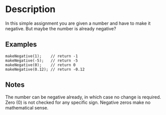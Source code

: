 # Description

In this simple assignment you are given a number and have to make it negative. But maybe the number is already negative?

## Examples

```
makeNegative(1);    // return -1
makeNegative(-5);   // return -5
makeNegative(0);    // return 0
makeNegative(0.12); // return -0.12
```

## Notes

The number can be negative already, in which case no change is required.
Zero (0) is not checked for any specific sign. Negative zeros make no mathematical sense.
